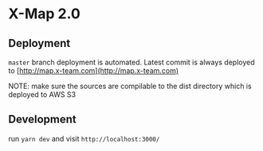 # X-Map 2.0

## Deployment

`master` branch deployment is automated. Latest commit is always deployed to [http://map.x-team.com](http://map.x-team.com)

NOTE: make sure the sources are compilable to the dist directory which is deployed to AWS S3

## Development

run `yarn dev` and visit `http://localhost:3000/`
